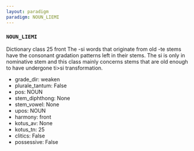 ```yaml
---
layout: paradigm
paradigm: NOUN_LIEMI
---
```

### ` NOUN_LIEMI `

Dictionary class 25 front The -si words that originate from old -te stems have the consonant gradation patterns left in their stems. The si is only in nominative stem and this class mainly concerns stems that are old enough to have undergone ti>si transformation. 
* grade_dir: weaken
* plurale_tantum: False
* pos: NOUN
* stem_diphthong: None
* stem_vowel: None
* upos: NOUN
* harmony: front
* kotus_av: None
* kotus_tn: 25
* clitics: False
* possessive: False
